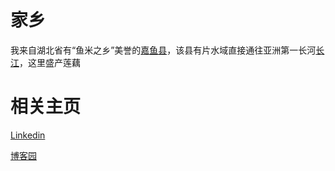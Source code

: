 # 家乡
我来自湖北省有“鱼米之乡”美誉的[嘉鱼县](https://baike.baidu.com/item/嘉鱼县/3342314?fr=aladdin)，该县有片水域直接通往亚洲第一长河[长江](https://baike.baidu.com/item/长江/388)，这里盛产莲藕

# 相关主页

[Linkedin](https://cn.linkedin.com/in/lvlinxuan)

[博客园](http://www.cnblogs.com/xuanll/)

